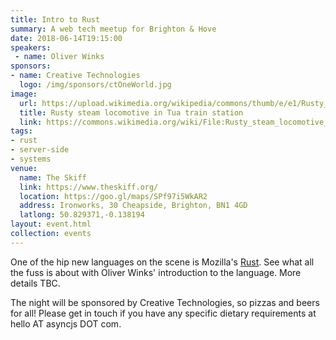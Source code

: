 ```yaml
---
title: Intro to Rust
summary: A web tech meetup for Brighton & Hove
date: 2018-06-14T19:15:00
speakers: 
 - name: Oliver Winks
sponsors:
- name: Creative Technologies
  logo: /img/sponsors/ctOneWorld.jpg
image:
  url: https://upload.wikimedia.org/wikipedia/commons/thumb/e/e1/Rusty_steam_locomotive_in_Tua_train_station.jpg/640px-Rusty_steam_locomotive_in_Tua_train_station.jpg
  title: Rusty steam locomotive in Tua train station
  link: https://commons.wikimedia.org/wiki/File:Rusty_steam_locomotive_in_Tua_train_station.jpg
tags:
- rust
- server-side
- systems
venue:
  name: The Skiff
  link: https://www.theskiff.org/
  location: https://goo.gl/maps/SPf97i5WkAR2
  address: Ironworks, 30 Cheapside, Brighton, BN1 4GD
  latlong: 50.829371,-0.138194
layout: event.html
collection: events
---
```


One of the hip new languages on the scene is Mozilla's [Rust](https://www.rust-lang.org/). See what all the fuss is about with Oliver Winks' introduction to the language. More details TBC.

The night will be sponsored by Creative Technologies, so pizzas and beers for all! Please get in touch if you have any specific dietary requirements at hello AT asyncjs DOT com.
